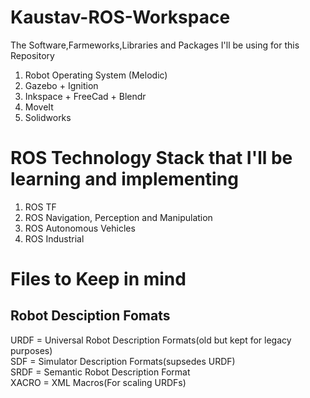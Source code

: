# Kaustav-ROS-Workspace
The Software,Farmeworks,Libraries and Packages I'll be using for this Repository

1. Robot Operating System (Melodic)
2. Gazebo + Ignition
3. Inkspace + FreeCad + Blendr
4. MoveIt
5. Solidworks

# ROS Technology Stack that I'll be learning and implementing 
1. ROS TF
2. ROS Navigation, Perception and Manipulation
3. ROS Autonomous Vehicles
4. ROS Industrial
   
# Files to Keep in mind
## Robot Desciption Fomats 
URDF = Universal Robot Description Formats(old but kept for legacy purposes)      
SDF = Simulator Description Formats(supsedes URDF)   
SRDF = Semantic Robot Description Format    
XACRO = XML Macros(For scaling URDFs)

